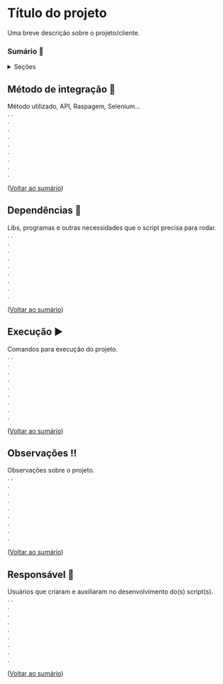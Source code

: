 # Título do projeto
Uma breve descrição sobre o projeto/cliente.

### Sumário 🔢
<!-- Lista com o conteúdo -->
<details>
  <summary>Seções</summary>
  <ul>
    <li>
      <a href="#método-de-integração-">Método de integração</a>
    </li>
    <li>
      <a href="#dependências-">Dependências</a>
    </li>
    <li>
      <a href="#execução-">Execução</a>
    </li>
    <li>
      <a href="#observações-">Observações</a>
    </li>
    <li>
      <a href="#responsável-">Responsável</a>
    </li>
  </ul>
</details>

## Método de integração 🎲
Método utilizado, API, Raspagem, Selenium...
<br/>
.
.<br/>
.
<br/>
.
<br/>
.
<br/>
.
<br/>
.
<br/>
.
<br/>
.
<br/>
.
<p align="left">(<a href="#sumário-">Voltar ao sumário</a>)</p>

## Dependências 🧩
Libs, programas e outras necessidades que o script precisa para rodar.
<br/>
.
.<br/>
.
<br/>
.
<br/>
.
<br/>
.
<br/>
.
<br/>
.
<br/>
.
<br/>
.
<p align="left">(<a href="#sumário-">Voltar ao sumário</a>)</p>

## Execução ▶
Comandos para execução do projeto.
<br/>
.
.<br/>
.
<br/>
.
<br/>
.
<br/>
.
<br/>
.
<br/>
.
<br/>
.
<br/>
.
<p align="left">(<a href="#sumário-">Voltar ao sumário</a>)</p>

## Observações ‼
Observações sobre o projeto.
<br/>
.
.<br/>
.
<br/>
.
<br/>
.
<br/>
.
<br/>
.
<br/>
.
<br/>
.
<br/>
.
<p align="left">(<a href="#sumário-">Voltar ao sumário</a>)</p>

## Responsável 👔
Usuários que criaram e auxiliaram no desenvolvimento do(s) script(s).
<br/>
.
.<br/>
.
<br/>
.
<br/>
.
<br/>
.
<br/>
.
<br/>
.
<br/>
.
<br/>
.
<p align="left">(<a href="#sumário-">Voltar ao sumário</a>)</p>
